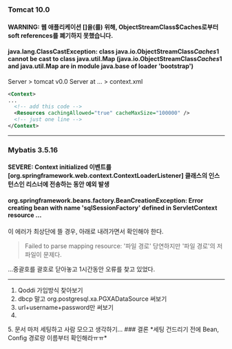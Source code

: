 ### Tomcat 10.0
#### WARNING: 웹 애플리케이션 []을(를) 위해, ObjectStreamClass$Caches로부터 soft references를 폐기하지 못했습니다.
#### java.lang.ClassCastException: class java.io.ObjectStreamClass$Caches$1 cannot be cast to class java.util.Map (java.io.ObjectStreamClass$Caches$1 and java.util.Map are in module java.base of loader 'bootstrap')
Server > tomcat v0.0 Server at ... > context.xml   
```xml
<Context>
...
  <!-- add this code -->
  <Resources cachingAllowed="true" cacheMaxSize="100000" />
  <!-- just one line -->
</Context>
```
---
### Mybatis 3.5.16
#### SEVERE: Context initialized 이벤트를 [org.springframework.web.context.ContextLoaderListener] 클래스의 인스턴스인 리스너에 전송하는 동안 예외 발생
#### org.springframework.beans.factory.BeanCreationException: Error creating bean with name 'sqlSessionFactory' defined in ServletContext resource ...
이 에러가 최상단에 뜰 경우, 아래로 내려가면서 확인해야 한다.   
> Failed to parse mapping resource: '파일 경로'
> 당연하지만 '파일 경로'의 저 파일이 문제다.

...중괄호를 괄호로 닫아놓고 1시간동안 오류를 찾고 있었다.   

   ---   
1. Qoddi 가입방식 찾아보기   
2. dbcp 말고 org.postgresql.xa.PGXADataSource 써보기   
3. url+username+password만 써보기
4. <bean id="dataSource" class="org.springframework.jdbc.datasource.DriverManagerDataSource">   
    <property name="driverClassName" value="org.postgresql.ds.PGSimpleDataSource"/>   
    <property name="url" value="jdbc:postgresql://localhost:5432/postgres"/>   
    <property name="username" value="postgres"/>   
    <property name="password" value="postgres"/>   
</bean>   
5. 문서 마저 세팅하고 사람 모으고 생각하기...   
### 결론   
*세팅 건드리기 전에 Bean, Config 경로랑 이름부터 확인해라ㅠㅠ*
